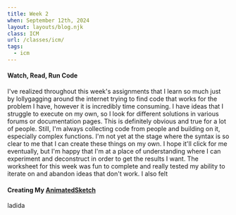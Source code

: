 ```yaml
---
title: Week 2
when: September 12th, 2024
layout: layouts/blog.njk
class: ICM
url: /classes/icm/
tags:
  - icm
---
```


#### Watch, Read, Run Code

I've realized throughout this week's assignments that I learn so much just by lollygagging around the internet trying to find code
that works for the problem I have, however it is incredibly time consuming. I have ideas that I struggle to execute on my own, so I look for different solutions
in various forums or documentation pages. This is definitely obvious and true for a lot of people. Still, I'm always collecting code from people and building on it, especially
complex functions. I'm not yet at the stage where the syntax is so clear to me that I can create these things on my own. I hope it'll click for me eventually, but I'm 
happy that I'm at a place of understanding where I can experiment and deconstruct in order to get the results I want. The worksheet for this week was fun to complete and really tested my ability 
to iterate on and abandon ideas that don't work. I also felt 

#### Creating My [AnimatedSketch](https://editor.p5js.org/oliviaemlee/sketches/Nm11vqA10)

ladida
